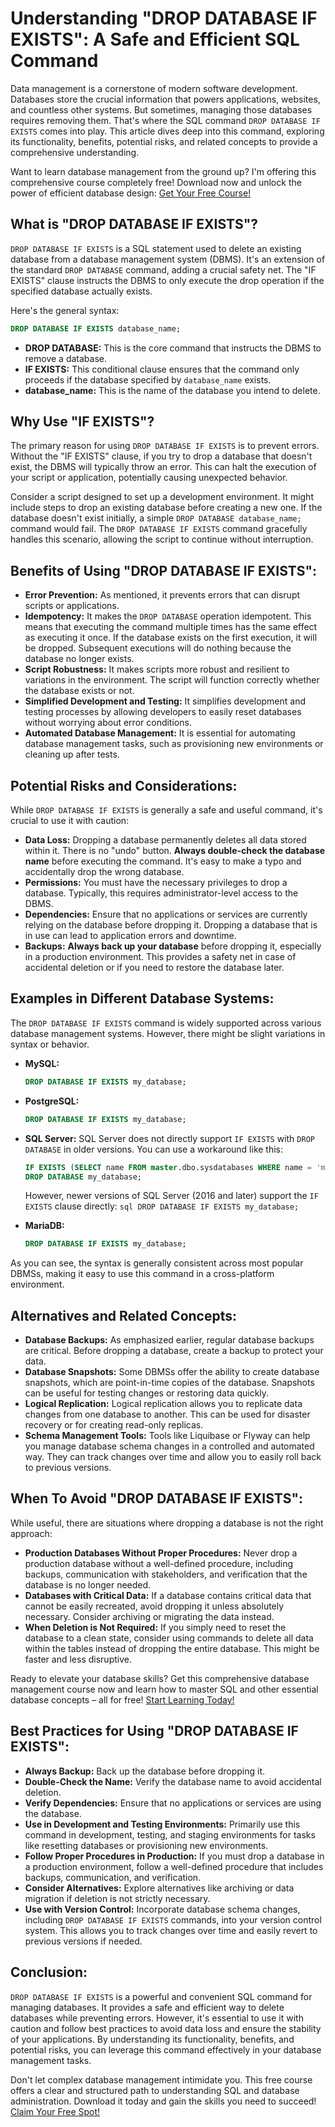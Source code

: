 # Understanding "DROP DATABASE IF EXISTS": A Safe and Efficient SQL Command

Data management is a cornerstone of modern software development. Databases store the crucial information that powers applications, websites, and countless other systems. But sometimes, managing those databases requires removing them. That's where the SQL command `DROP DATABASE IF EXISTS` comes into play. This article dives deep into this command, exploring its functionality, benefits, potential risks, and related concepts to provide a comprehensive understanding.

Want to learn database management from the ground up? I'm offering this comprehensive course completely free! Download now and unlock the power of efficient database design: [Get Your Free Course!](https://udemywork.com/drop-database-if-exists)

## What is "DROP DATABASE IF EXISTS"?

`DROP DATABASE IF EXISTS` is a SQL statement used to delete an existing database from a database management system (DBMS). It's an extension of the standard `DROP DATABASE` command, adding a crucial safety net. The "IF EXISTS" clause instructs the DBMS to only execute the drop operation if the specified database actually exists.

Here's the general syntax:

```sql
DROP DATABASE IF EXISTS database_name;
```

*   **DROP DATABASE:**  This is the core command that instructs the DBMS to remove a database.
*   **IF EXISTS:** This conditional clause ensures that the command only proceeds if the database specified by `database_name` exists.
*   **database_name:**  This is the name of the database you intend to delete.

## Why Use "IF EXISTS"?

The primary reason for using `DROP DATABASE IF EXISTS` is to prevent errors.  Without the "IF EXISTS" clause, if you try to drop a database that doesn't exist, the DBMS will typically throw an error. This can halt the execution of your script or application, potentially causing unexpected behavior.

Consider a script designed to set up a development environment. It might include steps to drop an existing database before creating a new one.  If the database doesn't exist initially, a simple `DROP DATABASE database_name;` command would fail. The `DROP DATABASE IF EXISTS` command gracefully handles this scenario, allowing the script to continue without interruption.

## Benefits of Using "DROP DATABASE IF EXISTS":

*   **Error Prevention:** As mentioned, it prevents errors that can disrupt scripts or applications.
*   **Idempotency:** It makes the `DROP DATABASE` operation idempotent. This means that executing the command multiple times has the same effect as executing it once.  If the database exists on the first execution, it will be dropped.  Subsequent executions will do nothing because the database no longer exists.
*   **Script Robustness:** It makes scripts more robust and resilient to variations in the environment. The script will function correctly whether the database exists or not.
*   **Simplified Development and Testing:**  It simplifies development and testing processes by allowing developers to easily reset databases without worrying about error conditions.
*   **Automated Database Management:** It is essential for automating database management tasks, such as provisioning new environments or cleaning up after tests.

## Potential Risks and Considerations:

While `DROP DATABASE IF EXISTS` is generally a safe and useful command, it's crucial to use it with caution:

*   **Data Loss:** Dropping a database permanently deletes all data stored within it. There is no "undo" button. **Always double-check the database name** before executing the command. It's easy to make a typo and accidentally drop the wrong database.
*   **Permissions:** You must have the necessary privileges to drop a database. Typically, this requires administrator-level access to the DBMS.
*   **Dependencies:** Ensure that no applications or services are currently relying on the database before dropping it. Dropping a database that is in use can lead to application errors and downtime.
*   **Backups:** **Always back up your database** before dropping it, especially in a production environment. This provides a safety net in case of accidental deletion or if you need to restore the database later.

## Examples in Different Database Systems:

The `DROP DATABASE IF EXISTS` command is widely supported across various database management systems. However, there might be slight variations in syntax or behavior.

*   **MySQL:**
    ```sql
    DROP DATABASE IF EXISTS my_database;
    ```
*   **PostgreSQL:**
    ```sql
    DROP DATABASE IF EXISTS my_database;
    ```
*   **SQL Server:**
    SQL Server does not directly support `IF EXISTS` with `DROP DATABASE` in older versions. You can use a workaround like this:

    ```sql
    IF EXISTS (SELECT name FROM master.dbo.sysdatabases WHERE name = 'my_database')
    DROP DATABASE my_database;
    ```
    However, newer versions of SQL Server (2016 and later) support the `IF EXISTS` clause directly:
        ```sql
        DROP DATABASE IF EXISTS my_database;
        ```

*   **MariaDB:**
    ```sql
    DROP DATABASE IF EXISTS my_database;
    ```

As you can see, the syntax is generally consistent across most popular DBMSs, making it easy to use this command in a cross-platform environment.

## Alternatives and Related Concepts:

*   **Database Backups:** As emphasized earlier, regular database backups are critical.  Before dropping a database, create a backup to protect your data.
*   **Database Snapshots:** Some DBMSs offer the ability to create database snapshots, which are point-in-time copies of the database.  Snapshots can be useful for testing changes or restoring data quickly.
*   **Logical Replication:**  Logical replication allows you to replicate data changes from one database to another. This can be used for disaster recovery or for creating read-only replicas.
*   **Schema Management Tools:** Tools like Liquibase or Flyway can help you manage database schema changes in a controlled and automated way.  They can track changes over time and allow you to easily roll back to previous versions.

## When To Avoid "DROP DATABASE IF EXISTS":

While useful, there are situations where dropping a database is not the right approach:

*   **Production Databases Without Proper Procedures:** Never drop a production database without a well-defined procedure, including backups, communication with stakeholders, and verification that the database is no longer needed.
*   **Databases with Critical Data:** If a database contains critical data that cannot be easily recreated, avoid dropping it unless absolutely necessary. Consider archiving or migrating the data instead.
*   **When Deletion is Not Required:** If you simply need to reset the database to a clean state, consider using commands to delete all data within the tables instead of dropping the entire database. This might be faster and less disruptive.

Ready to elevate your database skills? Get this comprehensive database management course now and learn how to master SQL and other essential database concepts – all for free! [Start Learning Today!](https://udemywork.com/drop-database-if-exists)

## Best Practices for Using "DROP DATABASE IF EXISTS":

*   **Always Backup:** Back up the database before dropping it.
*   **Double-Check the Name:** Verify the database name to avoid accidental deletion.
*   **Verify Dependencies:** Ensure that no applications or services are using the database.
*   **Use in Development and Testing Environments:** Primarily use this command in development, testing, and staging environments for tasks like resetting databases or provisioning new environments.
*   **Follow Proper Procedures in Production:** If you must drop a database in a production environment, follow a well-defined procedure that includes backups, communication, and verification.
*   **Consider Alternatives:** Explore alternatives like archiving or data migration if deletion is not strictly necessary.
*   **Use with Version Control:** Incorporate database schema changes, including `DROP DATABASE IF EXISTS` commands, into your version control system.  This allows you to track changes over time and easily revert to previous versions if needed.

## Conclusion:

`DROP DATABASE IF EXISTS` is a powerful and convenient SQL command for managing databases. It provides a safe and efficient way to delete databases while preventing errors. However, it's essential to use it with caution and follow best practices to avoid data loss and ensure the stability of your applications. By understanding its functionality, benefits, and potential risks, you can leverage this command effectively in your database management tasks.

Don't let complex database management intimidate you.  This free course offers a clear and structured path to understanding SQL and database administration.  Download it today and gain the skills you need to succeed! [Claim Your Free Spot!](https://udemywork.com/drop-database-if-exists)
